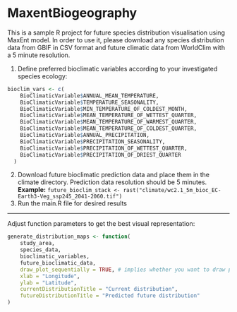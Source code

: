 # MaxentBiogeography
This is a sample R project for future species distribution visualisation using MaxEnt model.
In order to use it, please download any species distribution data from GBIF in CSV format and future climatic data from WorldClim with a 5 minute resolution.

1. Define preferred bioclimatic variables according to your investigated species ecology:
```R
bioclim_vars <- c(
    BioClimaticVariable$ANNUAL_MEAN_TEMPERATURE,
    BioClimaticVariable$TEMPERATURE_SEASONALITY,
    BioClimaticVariable$MIN_TEMPERATURE_OF_COLDEST_MONTH,
    BioClimaticVariable$MEAN_TEMPERATURE_OF_WETTEST_QUARTER,
    BioClimaticVariable$MEAN_TEMPERATURE_OF_WARMEST_QUARTER,
    BioClimaticVariable$MEAN_TEMPERATURE_OF_COLDEST_QUARTER,
    BioClimaticVariable$ANNUAL_PRECIPITATION,
    BioClimaticVariable$PRECIPITATION_SEASONALITY,
    BioClimaticVariable$PRECIPITATION_OF_WETTEST_QUARTER,
    BioClimaticVariable$PRECIPITATION_OF_DRIEST_QUARTER
  )
```
2. Download future bioclimatic prediction data and place them in the climate directory. Prediction data resolution should be 5 minutes.
**Example:**
`future_bioclim_stack <- rast("climate/wc2.1_5m_bioc_EC-Earth3-Veg_ssp245_2041-2060.tif")`
3. Run the main.R file for desired results
---
Adjust function parameters to get the best visual representation:
```R
generate_distribution_maps <- function(
    study_area, 
    species_data,
    bioclimatic_variables,
    future_bioclimatic_data,
    draw_plot_sequentially = TRUE, # implies whether you want to draw plots side by side or one by one.
    xlab = "Longitude",
    ylab = "Latitude",
    currentDistributionTitle = "Current distribution",
    futureDistributionTitle = "Predicted future distribution"
)
```
